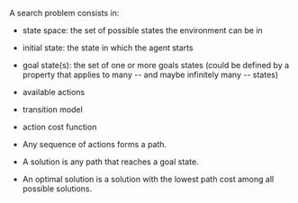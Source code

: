 A search problem consists in:
  - state space: the set of possible states the environment can be in
  - initial state: the state in which the agent starts
  - goal state(s): the set of one or more goals states (could be defined by a property that applies to many -- and maybe infinitely many -- states)
  - available actions
  - transition model
  - action cost function

- Any sequence of actions forms a path.
- A solution is any path that reaches a goal state.
- An optimal solution is a solution with the lowest path cost among all possible solutions.